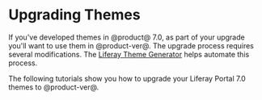 # Upgrading Themes [](id=upgrading-themes-intro)

If you've developed themes in @product@ 7.0, as part of your upgrade you'll 
want to use them in @product-ver@. The upgrade process requires several 
modifications. The 
[Liferay Theme Generator](/develop/tutorials/-/knowledge_base/7-1/creating-themes)
helps automate this process. 

The following tutorials show you how to upgrade your Liferay Portal 7.0 themes 
to @product-ver@. 
